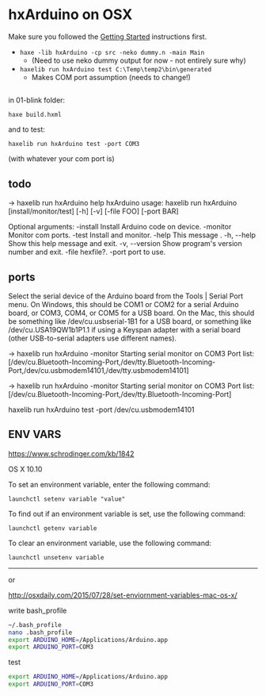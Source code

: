 # hxArduino on OSX

Make sure you followed the [Getting Started](start/getting_started.md) instructions first.


* `haxe -lib hxArduino -cp src -neko dummy.n -main Main`
	* (Need to use neko dummy output for now - not entirely sure why)
* `haxelib run hxArduino test C:\Temp\temp2\bin\generated`
	* Makes COM port assumption (needs to change!)



##

in 01-blink folder:

```
haxe build.hxml
```

and to test:


```
haxelib run hxArduino test -port COM3
```
(with whatever your com port is)


## todo



→ haxelib run hxArduino help
hxArduino
usage: haxelib run hxArduino [install/monitor/test] [-h] [-v] [-file FOO] [-port BAR]

Optional arguments:
  -install            Install Arduino code on device.
  -monitor            Monitor com ports.
  -test               Install and monitor.
  -help               This message .
  -h, --help          Show this help message and exit.
  -v, --version       Show program's version number and exit.
  -file               hexfile?.
  -port               port to use.




## ports

Select the serial device of the Arduino board from the Tools | Serial Port menu. On Windows, this should be COM1 or COM2 for a serial Arduino board, or COM3, COM4, or COM5 for a USB board. On the Mac, this should be something like /dev/cu.usbserial-1B1 for a USB board, or something like /dev/cu.USA19QW1b1P1.1 if using a Keyspan adapter with a serial board (other USB-to-serial adapters use different names).



→ haxelib run hxArduino -monitor
Starting serial monitor on COM3
Port list: [/dev/cu.Bluetooth-Incoming-Port,/dev/tty.Bluetooth-Incoming-Port,/dev/cu.usbmodem14101,/dev/tty.usbmodem14101]

→ haxelib run hxArduino -monitor
Starting serial monitor on COM3
Port list: [/dev/cu.Bluetooth-Incoming-Port,/dev/tty.Bluetooth-Incoming-Port]




haxelib run hxArduino test -port /dev/cu.usbmodem14101


## ENV VARS

https://www.schrodinger.com/kb/1842



OS X 10.10

To set an environment variable, enter the following command:

```
launchctl setenv variable "value"
```

To find out if an environment variable is set, use the following command:

```
launchctl getenv variable
```

To clear an environment variable, use the following command:

```
launchctl unsetenv variable
```

----

or



http://osxdaily.com/2015/07/28/set-enviornment-variables-mac-os-x/

write bash_profile


```bash
~/.bash_profile
nano .bash_profile
export ARDUINO_HOME=/Applications/Arduino.app
export ARDUINO_PORT=COM3
```

test

```bash
export ARDUINO_HOME=/Applications/Arduino.app
export ARDUINO_PORT=COM3
```



<!--
private static var ARDUINO_HOME:String = "C:\\PROGRA~2\\Arduino";
private static var ARDUINO_HOME_OSX:String = "/Applications/Arduino.app/Contents/Java";
-->
